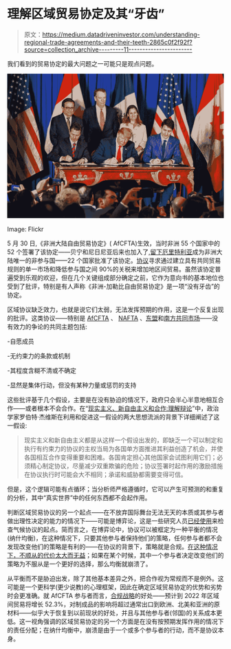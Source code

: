 # 理解区域贸易协定及其“牙齿”

> 原文：<https://medium.datadriveninvestor.com/understanding-regional-trade-agreements-and-their-teeth-2865c0f2f92f?source=collection_archive---------11----------------------->

我们看到的贸易协定的最大问题之一可能只是观点问题。

![](img/01bc288c1a17cbcc984de40af0463ef4.png)

Image: Flickr

5 月 30 日,《非洲大陆自由贸易协定》( AfCFTA)生效，当时非洲 55 个国家中的 52 个签署了该协定——贝宁和尼日尼亚后来也加入了,[留下厄里特利亚](https://www.africanews.com/2019/07/06/eritrea-now-sole-outsiders-of-free-trade-deal-as-nigeria-benin-sign-up//)成为非洲大陆唯一的非参与国——22 个国家批准了该协定。[协议](https://www.cfr.org/blog/african-continental-free-trade-area-new-horizon-trade-africa)寻求通过建立具有共同贸易规则的单一市场和降低参与国之间 90%的关税来增加地区间贸易。虽然该协定普遍受到乐观的欢迎，但在几个关键组成部分确定之前，它作为意向书的基本地位也受到了批评，特别是有人声称《非洲-加勒比自由贸易协定》是一项“没有牙齿”的协定。

区域协议缺乏效力，也就是说它们太弱，无法发挥预期的作用，这是一个反复出现的批评。这类协议——特别是 [AfCFTA](https://www.ft.com/content/d5b0ebe4-8137-11e9-9935-ad75bb96c849) 、 [NAFTA](https://www.cato.org/blog/giving-nafta-some-teeth) 、[东盟](http://www.aseannews.net/aseans-anti-trafficking-weapon-teeth-jury-effectivity/)和[南方共同市场](https://www.dw.com/es/mercosur-muchas-expectativas-pocos-resultados/a-2460582)——没有效力的争论的共同主题包括:

-自愿成员

-无约束力的条款或机制

-其程度含糊不清或不确定

-显然是集体行动，但没有某种力量或惩罚的支持

这些批评基于几个假设，主要是在没有胁迫的情况下，政府只会半心半意地相互合作——或者根本不会合作。在“[现实主义、新自由主义和合作:理解辩论](https://www.jstor.org/stable/2539347?origin=JSTOR-pdf&seq=1#page_scan_tab_contents)”中，政治学家罗伯特·杰维斯在利用和促进这一假设的两大思想流派的背景下详细阐述了这一假设:

> 现实主义和新自由主义都是从这样一个假设出发的，即缺乏一个可以制定和执行有约束力的协议的主权当局为各国单方面推进其利益创造了机会，并使各国相互合作变得重要和困难。各国肯定担心其他国家会试图利用它们；必须精心制定协议，尽量减少双重欺骗的危险；协议签署时起作用的激励措施在协议执行时可能会大不相同；承诺和威胁都需要变得可信。

但是，这个逻辑可能有点循环；当分析师严格遵循时，它可以产生可预测的和重复的分析，其中“真实世界”中的任何东西都不会起作用。

判断区域贸易协议的另一个起点——在不放弃国际舞台无法无天的本质或其参与者做出理性决定的能力的情况下——可能是博弈论，这是一些研究人员[已经使用](https://pdfs.semanticscholar.org/e27c/d43fa92bf0fd11e6c1d3e26a62bfcc6f6a77.pdf)来检查气候协议的起点。简而言之，在博弈论中，协议可以被框定为一种平衡的情况(纳什均衡)，在这种情况下，只要其他参与者保持他们的策略，任何参与者都不会发现改变他们的策略是有利的——在协议的背景下，策略就是合规。[在这种情况下，不顺从的代价太大而无益](https://scholarship.law.cornell.edu/cgi/viewcontent.cgi?article=1972&context=facpub)；如果在某个时候，其中一个参与者决定改变他们的策略为不服从是一个更好的选择，那么均衡就崩溃了。

从平衡而不是胁迫出发，除了其他基本差异之外，把合作视为常规而不是例外。这可能是一个更科学(更少说教)的心理框架，因此在确定区域贸易协定的优势和劣势时会更准确。就 AfCFTA 参与者而言，[合规战略](https://www.cfr.org/blog/african-continental-free-trade-area-new-horizon-trade-africa)的好处——预计到 2022 年区域间贸易将增长 52.3%，对制成品的影响将超过通常出口到欧洲、北美和亚洲的原材料——似乎大于恢复到以前现状的好处，并且与其他参与者(邻国)的关系成本更低。这一视角强调的区域贸易协定的另一个方面是在没有按预期发挥作用的情况下的责任分配；在纳什均衡中，崩溃是由于一个或多个参与者的行动，而不是协议本身。